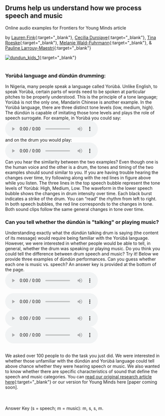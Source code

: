 <HEAD>
<!-- Global site tag (gtag.js) - Google Analytics -->
  <script async src="https://www.googletagmanager.com/gtag/js?id=UA-114823830-1"></script>
  <script>
    window.dataLayer = window.dataLayer || [];
    function gtag(){dataLayer.push(arguments);}
    gtag('js', new Date());
    gtag('config', 'UA-114823830-1');
  </script>
</HEAD>

## Drums help us understand how we process speech and music
Online audio examples for Frontiers for Young Minds article

by [Lauren Fink](http://lkfink.github.io/){:target="_blank"}, [Cecilia Durojaye](https://www.news.uct.ac.za/article/-2021-02-19-winning-phd-highlights-african-indigenous-knowledge-systems){:target="_blank"}, [Tina Roeske](https://www.aesthetics.mpg.de/en/the-institute/people/tina-roeske.html){:target="_blank"}, [Melanie Wald-Fuhrmann](https://www.aesthetics.mpg.de/en/the-institute/people/melanie-wald-fuhrmann.html){:target="_blank"}, & [Pauline Larrouy-Maestri](https://www.aesthetics.mpg.de/en/the-institute/people/pauline-larrouy-maestri.html){:target="_blank"}

[![dundun_kids_1](../../assets/publpics/dundun_kids_1.png)](https://nachrichten.idw-online.de/2021/07/13/when-drums-talk-how-we-distinguish-speech-from-music/){:target="_blank"} 
<br>
<br>

### Yorùbá language and dùndún drumming:
 In Nigeria, many people speak a language called Yorùbá. Unlike English, to speak Yorùbá, certain parts of words need to be spoken at particular pitches to be properly understood. 
 This is the principle of a tone language; Yorùbá is not the only one, Mandarin Chinese is another example. In the Yorùbá language, there are three distinct tone levels (low, medium, high). 
 The dùndún is capable of imitating those tone levels and plays the role of speech surrogate. 
 For example, in Yorùbá you could say: 
 <audio controls preload>
    <!-- <source src="audio.mp3"></source> -->
    <source src="../assets/audio/Yoruba_example.ogg"></source>
</audio>
<br>
 and on the drum you would play:
 <audio controls preload>
    <!-- <source src="audio.mp3"></source> -->
    <source src="../assets/audio/dundun_example.ogg"></source>
</audio>
<br>
Can you hear the similarity between the two examples? Even though one is the human voice and the other is a drum, the tones and timing of the two examples should sound similar to you. If you are having trouble hearing the changes over time, try following along with the red lines in figure above while you listen. The three lines in the top speech bubble represent the tone levels of Yorùbá: High, Medium, Low. The waveform in the lower speech bubble shows the changes in drum intensity over time. Each black burst indicates a strike of the drum. You can “read” the rhythm from left to right. In both speech bubbles, the red line corresponds to the changes in tone. Both sound clips follow the same general changes in tone over time. 



### Can you tell whether the dùndún is "talking" or playing music?   
Understanding exactly what the dùndún talking drum is saying (the content of its message) would require being familiar with the Yorùbá language. However, we were interested in whether people would be able to tell, in general, whether the drum was speaking or playing music. Do you think you could tell the difference between drum speech and music? Try it! Below we provide three examples of dùndún performances. Can you guess whether each one is music vs. speech? An answer key is provided at the bottom of the page. 
<br>
<audio controls preload>
    <!-- <source src="audio.mp3"></source> -->
    <source src="../assets/audio/D8M_kids.ogg"></source>
</audio>
<br>

<audio controls preload>
    <!-- <source src="audio.mp3"></source> -->
    <source src="../assets/audio/D7s_kids.ogg"></source>
</audio>

<br>
<audio controls preload>
    <!-- <source src="audio.mp3"></source> -->
    <source src="../assets/audio/13s_kids.ogg"></source>
</audio>
<br>

<audio controls preload>
    <!-- <source src="audio.mp3"></source> -->
    <source src="../assets/audio/D6M_kids.ogg"></source>
</audio>



<br>
<br>

We asked over 100 people to do the task you just did. We were interested in whether those unfamiliar with the dùndún and Yorùbá language could tell above chance whether they were hearing speech or music. We also wanted to know whether there are specific characteristics of sound that define the speech and music categories. You can [read our original research article here](https://doi.org/10.3389/fpsyg.2021.652673){:target="_blank"} or our version for Young Minds here [paper coming soon]. 
<br>
<br>
<br>
<br>
Answer Key (s = speech; m = music): m, s, s, m. 
